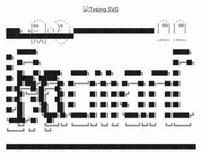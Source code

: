 <p align="center">
<a href="https://github.com/Starlitnightly">
    <img src="https://readme-typing-svg.demolab.com?font=fira code&size=18&duration=2000&pause=150&multiline=true&width=550&height=80&repeat=false&lines=Hao+Dou;Master+Student+%7C+Cancer+Research;Bioinformatics+Enthusiast+%7C+Front-End+Enthusiast" alt="Typing SVG" />
</a>

```			                             
          ,--.    ,--.                                   .-.   .-.
         |oo  | _  \o `.                                | OO| | OO|
█████o  o|~~  |(_) /   ; ██████████████████████████████ |   | |   | █████████████████████████
         |/\/\|   '._,'                                 '^^^' '^^^'                                                     

    ███████╗                                                  ██████╗           ██╗
    ██╔═══██╗                                                 ██╔══██╗          ██║
    ██║   ██║ ██████╗   ██████╗  ██╗ ██╗    ██████╗   ██████╗ ██║   ██╗ ██████╗ ███████╗
    ██║████╔╝██╗═══██╗ ██╔════╝██╗═██╗═██╗ ██╗═══██╗ ██╗═══██╗██║   ██║██╔═══██╗██╔═══██╗
    ██║╚═══╝██╔╝   ██║ ██║     ██║ ██║ ██║██╔╝   ██║ ██║   ██║██║   ██║██║   ██║██║   ██║
    ██║     ╚██╗   ██║ ██║     ██║ ██║ ██║╚██╗   ██║ ██║   ██║██║  ██╔╝██║   ██║██║   ██║
    ██║      ╚█████╗██╗╚██████╗██║ ██║ ██║ ╚█████╗██╗██║   ██║██████╔╝ ╚██████╔╝██║   ██║
    ╚═╝       ╚════╝╚═╝ ╚═════╝╚═╝ ╚═╝ ╚═╝  ╚════╝╚═╝╚═╝   ╚═╝╚═════╝   ╚═════╝ ╚═╝   ╚═╝

 
█████████████████████████████████████████████████████████████████████████████████████████████
```

<!---
pacmandoh/pacmandoh is a ✨ special ✨ repository because its `README.md` (this file) appears on your GitHub profile.
You can click the Preview link to take a look at your changes.
--->
